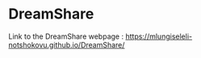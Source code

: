 # DreamShare

Link to the DreamShare webpage : https://mlungiseleli-notshokovu.github.io/DreamShare/